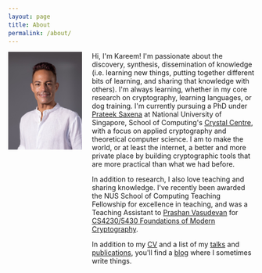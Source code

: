 ```yaml
---
layout: page
title: About
permalink: /about/
---
```


<img width="30%" style="float: left; margin: 0 20px 50% 0;" src="/assets/kms.jpeg" />
<!-- ![Kareem Shehata Profile Photo](/assets/kms.jpeg) -->

Hi, I'm Kareem! I'm passionate about the discovery, synthesis,
dissemination of knowledge (i.e. learning new things, putting
together different bits of learning, and sharing that knowledge with
others). I'm always learning, whether in my core research on
cryptography, learning languages, or dog training. I'm currently
pursuing a PhD under [Prateek
Saxena](https://www.comp.nus.edu.sg/~prateeks/) at National
University of Singapore, School of Computing's [Crystal
Centre](https://www.crystal.comp.nus.edu.sg/), with a focus on
applied cryptography and theoretical computer science. I am to make
the world, or at least the internet, a better and more private place
by building cryptographic tools that are more practical than what we
had before.

In addition to research, I also love teaching and sharing knowledge.
I've recently been awarded the NUS School of Computing Teaching
Fellowship for excellence in teaching, and was a Teaching Assistant
to [Prashan
Vasudevan](https://www.comp.nus.edu.sg/~prashant/research.html) for
[CS4230/5430 Foundations of Modern
Cryptography](https://www.comp.nus.edu.sg/~prashant/teaching/CS5430/).

In addition to my [CV](/cv/) and a list of my [talks](/talks/) and
[publications](/publications/), you'll find a [blog](/blog/) where I sometimes
write things.
